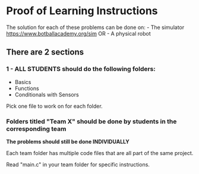 # Proof of Learning Instructions

The solution for each of these problems can be done on:
    - The simulator https://www.botballacademy.org/sim
    OR
    - A physical robot

## There are 2 sections

### 1 - ALL STUDENTS should do the following folders:
- Basics
- Functions
- Conditionals with Sensors

Pick one file to work on for each folder.


### Folders titled "Team X" should be done by students in the corresponding team

**The problems should still be done INDIVIDUALLY**

Each team folder has multiple code files that are all part of the same project.

Read "main.c" in your team folder for specific instructions.